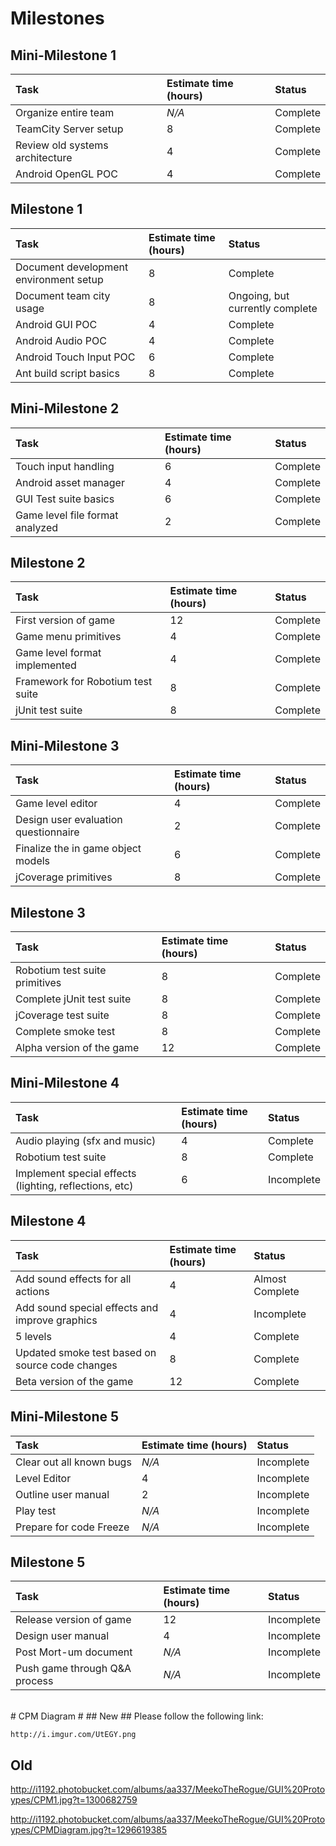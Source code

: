 


# Milestones #
## Mini-Milestone 1 ##
| **Task** | **Estimate time (hours)** | **Status** |
|:---------|:--------------------------|:-----------|
| Organize entire team | _N/A_ | Complete |
| TeamCity Server setup | 8 | Complete |
| Review old systems architecture | 4 | Complete  |
| Android OpenGL POC | 4 | Complete |

## Milestone 1 ##
| **Task** | **Estimate time (hours)** | **Status** |
|:---------|:--------------------------|:-----------|
| Document development environment setup | 8 | Complete |
| Document team city usage | 8 | Ongoing, but currently complete|
| Android GUI POC | 4 | Complete |
| Android Audio POC | 4 | Complete|
| Android Touch Input POC | 6 | Complete|
| Ant build script basics | 8 | Complete |


## Mini-Milestone 2 ##
| **Task** | **Estimate time (hours)** | **Status** |
|:---------|:--------------------------|:-----------|
| Touch input handling | 6 | Complete|
| Android asset manager | 4 | Complete |
| GUI Test suite basics | 6 | Complete |
| Game level file format analyzed | 2 | Complete |

## Milestone 2 ##
| **Task** | **Estimate time (hours)** | **Status** |
|:---------|:--------------------------|:-----------|
| First version of game | 12 | Complete|
| Game menu primitives | 4 | Complete |
| Game level format implemented | 4 | Complete |
| Framework for Robotium test suite | 8 | Complete |
| jUnit test suite | 8 | Complete |

## Mini-Milestone 3 ##
| **Task** | **Estimate time (hours)** | **Status** |
|:---------|:--------------------------|:-----------|
| Game level editor | 4 | Complete |
| Design user evaluation questionnaire | 2 | Complete |
| Finalize the in game object models | 6 | Complete |
| jCoverage primitives | 8 | Complete |

## Milestone 3 ##
| **Task** | **Estimate time (hours)** | **Status** |
|:---------|:--------------------------|:-----------|
| Robotium test suite primitives | 8 | Complete |
| Complete jUnit test suite | 8 | Complete |
| jCoverage test suite | 8 | Complete |
| Complete smoke test | 8 | Complete |
| Alpha version of the game | 12 | Complete|

## Mini-Milestone 4 ##
| **Task** | **Estimate time (hours)** | **Status** |
|:---------|:--------------------------|:-----------|
| Audio playing (sfx and music) | 4 | Complete|
| Robotium test suite | 8 | Complete |
| Implement special effects (lighting, reflections, etc) | 6 | Incomplete |

## Milestone 4 ##
| **Task** | **Estimate time (hours)** | **Status** |
|:---------|:--------------------------|:-----------|
| Add sound effects for all actions | 4 | Almost Complete |
| Add sound special effects and improve graphics | 4 | Incomplete |
| 5 levels | 4 | Complete|
| Updated smoke test based on source code changes | 8 | Complete |
| Beta version of the game | 12 | Complete |

## Mini-Milestone 5 ##
| **Task** | **Estimate time (hours)** | **Status** |
|:---------|:--------------------------|:-----------|
| Clear out all known bugs | _N/A_ | Incomplete |
| Level Editor | 4 | Incomplete |
| Outline user manual | 2 | Incomplete |
| Play test | _N/A_ | Incomplete |
| Prepare for code Freeze | _N/A_ | Incomplete |

## Milestone 5 ##
| **Task** | **Estimate time (hours)** | **Status** |
|:---------|:--------------------------|:-----------|
| Release version of game | 12 | Incomplete |
| Design user manual | 4 | Incomplete |
| Post Mort-um document | _N/A_ | Incomplete |
| Push game through Q&A process | _N/A_ | Incomplete |

<br />
# CPM Diagram #
## New ##
Please follow the following link:

`http://i.imgur.com/UtEGY.png`

## Old ##
http://i1192.photobucket.com/albums/aa337/MeekoTheRogue/GUI%20Protoypes/CPM1.jpg?t=1300682759

http://i1192.photobucket.com/albums/aa337/MeekoTheRogue/GUI%20Protoypes/CPMDiagram.jpg?t=1296619385